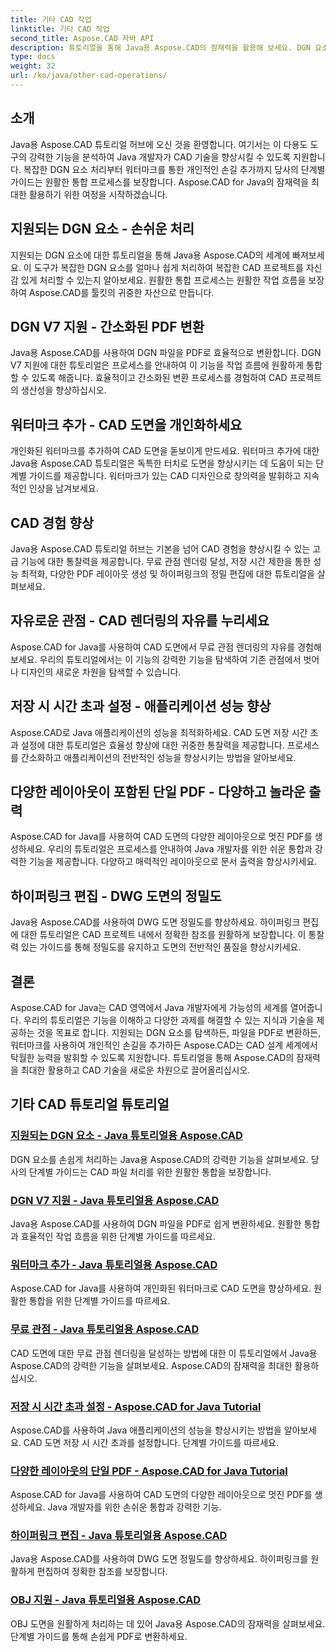 ```yaml
---
title: 기타 CAD 작업
linktitle: 기타 CAD 작업
second_title: Aspose.CAD 자바 API
description: 튜토리얼을 통해 Java용 Aspose.CAD의 잠재력을 활용해 보세요. DGN 요소 처리부터 워터마크 추가까지 CAD 기술을 손쉽게 향상시켜 보세요.
type: docs
weight: 32
url: /ko/java/other-cad-operations/
---
```

## 소개

Java용 Aspose.CAD 튜토리얼 허브에 오신 것을 환영합니다. 여기서는 이 다용도 도구의 강력한 기능을 분석하여 Java 개발자가 CAD 기술을 향상시킬 수 있도록 지원합니다. 복잡한 DGN 요소 처리부터 워터마크를 통한 개인적인 손길 추가까지 당사의 단계별 가이드는 원활한 통합 프로세스를 보장합니다. Aspose.CAD for Java의 잠재력을 최대한 활용하기 위한 여정을 시작하겠습니다.

## 지원되는 DGN 요소 - 손쉬운 처리

지원되는 DGN 요소에 대한 튜토리얼을 통해 Java용 Aspose.CAD의 세계에 빠져보세요. 이 도구가 복잡한 DGN 요소를 얼마나 쉽게 처리하여 복잡한 CAD 프로젝트를 자신감 있게 처리할 수 있는지 알아보세요. 원활한 통합 프로세스는 원활한 작업 흐름을 보장하여 Aspose.CAD를 툴킷의 귀중한 자산으로 만듭니다.

## DGN V7 지원 - 간소화된 PDF 변환

Java용 Aspose.CAD를 사용하여 DGN 파일을 PDF로 효율적으로 변환합니다. DGN V7 지원에 대한 튜토리얼은 프로세스를 안내하여 이 기능을 작업 흐름에 원활하게 통합할 수 있도록 해줍니다. 효율적이고 간소화된 변환 프로세스를 경험하여 CAD 프로젝트의 생산성을 향상하십시오.

## 워터마크 추가 - CAD 도면을 개인화하세요

개인화된 워터마크를 추가하여 CAD 도면을 돋보이게 만드세요. 워터마크 추가에 대한 Java용 Aspose.CAD 튜토리얼은 독특한 터치로 도면을 향상시키는 데 도움이 되는 단계별 가이드를 제공합니다. 워터마크가 있는 CAD 디자인으로 창의력을 발휘하고 지속적인 인상을 남겨보세요.

## CAD 경험 향상

Java용 Aspose.CAD 튜토리얼 허브는 기본을 넘어 CAD 경험을 향상시킬 수 있는 고급 기능에 대한 통찰력을 제공합니다. 무료 관점 렌더링 달성, 저장 시간 제한을 통한 성능 최적화, 다양한 PDF 레이아웃 생성 및 하이퍼링크의 정밀 편집에 대한 튜토리얼을 살펴보세요.

## 자유로운 관점 - CAD 렌더링의 자유를 누리세요

Aspose.CAD for Java를 사용하여 CAD 도면에서 무료 관점 렌더링의 자유를 경험해 보세요. 우리의 튜토리얼에서는 이 기능의 강력한 기능을 탐색하여 기존 관점에서 벗어나 디자인의 새로운 차원을 탐색할 수 있습니다.

## 저장 시 시간 초과 설정 - 애플리케이션 성능 향상

Aspose.CAD로 Java 애플리케이션의 성능을 최적화하세요. CAD 도면 저장 시간 초과 설정에 대한 튜토리얼은 효율성 향상에 대한 귀중한 통찰력을 제공합니다. 프로세스를 간소화하고 애플리케이션의 전반적인 성능을 향상시키는 방법을 알아보세요.

## 다양한 레이아웃이 포함된 단일 PDF - 다양하고 놀라운 출력

Aspose.CAD for Java를 사용하여 CAD 도면의 다양한 레이아웃으로 멋진 PDF를 생성하세요. 우리의 튜토리얼은 프로세스를 안내하여 Java 개발자를 위한 쉬운 통합과 강력한 기능을 제공합니다. 다양하고 매력적인 레이아웃으로 문서 출력을 향상시키세요.

## 하이퍼링크 편집 - DWG 도면의 정밀도

Java용 Aspose.CAD를 사용하여 DWG 도면 정밀도를 향상하세요. 하이퍼링크 편집에 대한 튜토리얼은 CAD 프로젝트 내에서 정확한 참조를 원활하게 보장합니다. 이 통찰력 있는 가이드를 통해 정밀도를 유지하고 도면의 전반적인 품질을 향상시키세요.

## 결론

Aspose.CAD for Java는 CAD 영역에서 Java 개발자에게 가능성의 세계를 열어줍니다. 우리의 튜토리얼은 기능을 이해하고 다양한 과제를 해결할 수 있는 지식과 기술을 제공하는 것을 목표로 합니다. 지원되는 DGN 요소를 탐색하든, 파일을 PDF로 변환하든, 워터마크를 사용하여 개인적인 손길을 추가하든 Aspose.CAD는 CAD 설계 세계에서 탁월한 능력을 발휘할 수 있도록 지원합니다. 튜토리얼을 통해 Aspose.CAD의 잠재력을 최대한 활용하고 CAD 기술을 새로운 차원으로 끌어올리십시오.
## 기타 CAD 튜토리얼 튜토리얼
### [지원되는 DGN 요소 - Java 튜토리얼용 Aspose.CAD](./supported-dgn-elements/)
DGN 요소를 손쉽게 처리하는 Java용 Aspose.CAD의 강력한 기능을 살펴보세요. 당사의 단계별 가이드는 CAD 파일 처리를 위한 원활한 통합을 보장합니다.
### [DGN V7 지원 - Java 튜토리얼용 Aspose.CAD](./support-for-dgn-v7/)
Java용 Aspose.CAD를 사용하여 DGN 파일을 PDF로 쉽게 변환하세요. 원활한 통합과 효율적인 작업 흐름을 위한 단계별 가이드를 따르세요.
### [워터마크 추가 - Java 튜토리얼용 Aspose.CAD](./add-watermark/)
Aspose.CAD for Java를 사용하여 개인화된 워터마크로 CAD 도면을 향상하세요. 원활한 통합을 위한 단계별 가이드를 따르세요.
### [무료 관점 - Java 튜토리얼용 Aspose.CAD](./free-point-of-view/)
CAD 도면에 대한 무료 관점 렌더링을 달성하는 방법에 대한 이 튜토리얼에서 Java용 Aspose.CAD의 강력한 기능을 살펴보세요. Aspose.CAD의 잠재력을 최대한 활용하십시오.
### [저장 시 시간 초과 설정 - Aspose.CAD for Java Tutorial](./put-timeout-on-save/)
Aspose.CAD를 사용하여 Java 애플리케이션의 성능을 향상시키는 방법을 알아보세요. CAD 도면 저장 시 시간 초과를 설정합니다. 단계별 가이드를 따르세요.
### [다양한 레이아웃의 단일 PDF - Aspose.CAD for Java Tutorial](./single-pdf-different-layouts/)
Aspose.CAD for Java를 사용하여 CAD 도면의 다양한 레이아웃으로 멋진 PDF를 생성하세요. Java 개발자를 위한 손쉬운 통합과 강력한 기능.
### [하이퍼링크 편집 - Java 튜토리얼용 Aspose.CAD](./edit-hyperlink/)
Java용 Aspose.CAD를 사용하여 DWG 도면 정밀도를 향상하세요. 하이퍼링크를 원활하게 편집하여 정확한 참조를 보장합니다.
### [OBJ 지원 - Java 튜토리얼용 Aspose.CAD](./support-of-obj/)
OBJ 도면을 원활하게 처리하는 데 있어 Java용 Aspose.CAD의 잠재력을 살펴보세요. 단계별 가이드를 통해 손쉽게 PDF로 변환하세요.
